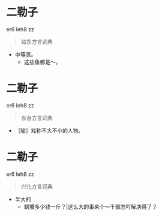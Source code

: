 # 二勒子
er6 leh8 zz
> 如东方言词典
- 中等货。
  - 这些鱼都是～。

# 二勒子
er6 leh8 zz
> 东台方言词典
- ［喻］戏称不大不小的人物。

# 二勒子
er6 leh8 zz
> 兴化方言词典
- 半大的
  - 螃蟹多少钱一斤？|这么大的事来个～干部怎吖解决得了？
